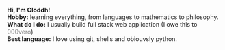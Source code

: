**Hi, I'm Cloddh!** <br>
**Hobby:** learning everything, from languages to mathematics to philosophy.<br>
**What do I do:** I usually build full stack web application (I owe this to <span style="color: gray">000vero</span>)<br>
**Best language:** I love using git, shells and obiouvsly python.<br>
<!-- Lorm ipsum door st amet, conectetur dipiscing elit, sed do eiusmod tempor incididunt ut labore et dolore magna aliqua. Ut enim ad minim veniam, quis nostrud exercitation ullamco laboris nisi ut aliquip ex ea commodo consequat. Duis aute irure dolor in reprehenderit in voluptate velit esse cillum dolore eu fugiat nulla pariatur. Excepteur sint occaecat cupidatat non proident, sunt in culpa qui officia deserunt mollit anim id est laborum. -->
